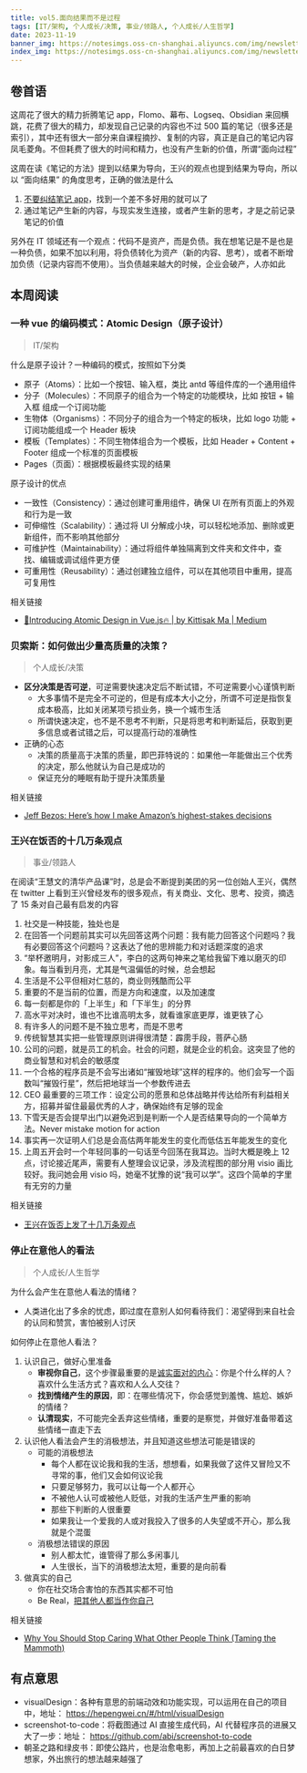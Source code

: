 ```yaml
---
title: vol5.面向结果而不是过程
tags: [IT/架构, 个人成长/决策, 事业/领路人, 个人成长/人生哲学]
date: 2023-11-19
banner_img: https://notesimgs.oss-cn-shanghai.aliyuncs.com/img/newsletter-vol5.jpg
index_img: https://notesimgs.oss-cn-shanghai.aliyuncs.com/img/newsletter-vol5.jpg
---
```


## 卷首语

这周花了很大的精力折腾笔记 app，Flomo、幕布、Logseq、Obsidian 来回横跳，花费了很大的精力，却发现自己记录的内容也不过 500 篇的笔记（很多还是索引），其中还有很大一部分来自课程摘抄、复制的内容，真正是自己的笔记内容凤毛菱角。不但耗费了很大的时间和精力，也没有产生新的价值，所谓“面向过程”

这周在读《笔记的方法》提到以结果为导向，王兴的观点也提到结果为导向，所以以 “面向结果” 的角度思考，正确的做法是什么

1. [不要纠结笔记 app](https://plug-world.com/posts/stop-obsessing-over-tools/)，找到一个差不多好用的就可以了
2. 通过笔记产生新的内容，与现实发生连接，或者产生新的思考，才是之前记录笔记的价值

另外在 IT 领域还有一个观点：代码不是资产，而是负债。我在想笔记是不是也是一种负债，如果不加以利用，将负债转化为资产（新的内容、思考），或者不断增加负债（记录内容而不使用）。当负债越来越大的时候，企业会破产，人亦如此

## 本周阅读

### 一种 vue 的编码模式：Atomic Design（原子设计）

> IT/架构

什么是原子设计？一种编码的模式，按照如下分类

- 原子（Atoms）：比如一个按钮、输入框，类比 antd 等组件库的一个通用组件
- 分子（Molecules）：不同原子的组合为一个特定的功能模块，比如 按钮 + 输入框 组成一个订阅功能
- 生物体（Organisms）：不同分子的组合为一个特定的板块，比如 logo 功能 + 订阅功能组成一个 Header 板块
- 模板（Templates）：不同生物体组合为一个模板，比如 Header + Content + Footer 组成一个标准的页面模板
- Pages（页面）：根据模板最终实现的结果

原子设计的优点

- 一致性（Consistency）：通过创建可重用组件，确保 UI 在所有页面上的外观和行为是一致
- 可伸缩性（Scalability）：通过将 UI 分解成小块，可以轻松地添加、删除或更新组件，而不影响其他部分
- 可维护性（Maintainability）：通过将组件单独隔离到文件夹和文件中，查找、编辑或调试组件更方便
- 可重用性（Reusability）：通过创建独立组件，可以在其他项目中重用，提高可复用性

相关链接

- [🎉Introducing Atomic Design in Vue.js🔥 | by Kittisak Ma | Medium](https://medium.com/@9haroon_dev/introducing-atomic-design-in-vue-js-a9e873637a3e)

### 贝索斯：如何做出少量高质量的决策？

> 个人成长/决策

- **区分决策是否可逆**，可逆需要快速决定后不断试错，不可逆需要小心谨慎判断
  - 大多事情不是完全不可逆的，但是有成本大小之分，所谓不可逆是指恢复成本极高，比如关闭某项亏损业务，换一个城市生活
  - 所谓快速决定，也不是不思考不判断，只是将思考和判断延后，获取到更多信息或者试错之后，可以提高行动的准确性
- 正确的心态
  - 决策的质量高于决策的质量，即巴菲特说的：如果他一年能做出三个优秀的决定，那么他就认为自己是成功的
  - 保证充分的睡眠有助于提升决策质量

相关链接

- [Jeff Bezos: Here’s how I make Amazon’s highest-stakes decisions](https://www.fastcompany.com/90578272/how-jeff-bezos-makes-decisions)

### 王兴在饭否的十几万条观点

> 事业/领路人

在阅读“王慧文的清华产品课”时，总是会不断提到美团的另一位创始人王兴，偶然在 twitter 上看到王兴曾经发布的很多观点，有关商业、文化、思考、投资，摘选了 15 条对自己最有启发的内容

1. 社交是一种技能，独处也是
2. 在回答一个问题前其实可以先回答这两个问题：我有能力回答这个问题吗？我有必要回答这个问题吗？这表达了他的思辨能力和对话题深度的追求
3. “举杯邀明月，对影成三人”，李白的这两句神来之笔给我留下难以磨灭的印象。每当看到月亮，尤其是气温偏低的时候，总会想起
4. 生活是不公平但相对仁慈的，商业则残酷而公平
5. 重要的不是当前的位置，而是方向和速度，以及加速度
6. 每一刻都是你的「上半生」和「下半生」的分界
7. 高水平对决时，谁也不比谁高明太多，就看谁家底更厚，谁更铁了心
8. 有许多人的问题不是不独立思考，而是不思考
9. 传统智慧其实把一些管理原则讲得很清楚：霹雳手段，菩萨心肠
10. 公司的问题，就是员工的机会。社会的问题，就是企业的机会。这突显了他的商业智慧和对机会的敏感度
11. 一个合格的程序员是不会写出诸如“摧毁地球”这样的程序的。他们会写一个函数叫“摧毁行星”，然后把地球当一个参数传进去
12. CEO 最重要的三项工作：设定公司的愿景和总体战略并传达给所有利益相关方，招募并留住最最优秀的人才，确保始终有足够的现金
13. 下雪天是否会提早出门以避免迟到是判断一个人是否结果导向的一个简单方法。Never mistake motion for action
14. 事实再一次证明人们总是会高估两年能发生的变化而低估五年能发生的变化
15. 上周五开会时一个年轻同事的一句话至今回荡在我耳边。当时大概是晚上 12 点，讨论接近尾声，需要有人整理会议记录，涉及流程图的部分用 visio 画比较好。我问她会用 visio 吗，她毫不犹豫的说“我可以学”。这四个简单的字里有无穷的力量

相关链接

- [王兴在饭否上发了十几万条观点](https://twitter.com/punk2898/status/1710551182127800369)

### 停止在意他人的看法

> 个人成长/人生哲学

为什么会产生在意他人看法的情绪？

- 人类进化出了多余的忧虑，即过度在意别人如何看待我们：渴望得到来自社会的认同和赞赏，害怕被别人讨厌

如何停止在意他人看法？

1. 认识自己，做好心里准备
   - **审视你自己**，这个步骤最重要的是[诚实面对的内心](https://www.wujieli.top/2023/10/06/%E4%BA%BA%E7%94%9F%E5%8E%9F%E5%88%99%E4%BA%8C%EF%BC%9A%E8%AF%9A%E5%AE%9E/)：你是个什么样的人？喜欢什么生活方式？喜欢和人么人交往？
   - **找到情绪产生的原因**，即：在哪些情况下，你会感觉到羞愧、尴尬、嫉妒的情绪？
   - **认清现实**，不可能完全丢弃这些情绪，重要的是察觉，并做好准备带着这些情绪一直走下去
2. 认识他人看法会产生的消极想法，并且知道这些想法可能是错误的
   - 可能的消极想法
     - 每个人都在议论我和我的生活，想想看，如果我做了这件又冒险又不寻常的事，他们又会如何议论我
     - 只要足够努力，我可以让每一个人都开心
     - 不被他人认可或被他人贬低，对我的生活产生严重的影响
     - 那些下判断的人很重要
     - 如果我让一个爱我的人或对我投入了很多的人失望或不开心，那么我就是个混蛋
   - 消极想法错误的原因
     - 别人都太忙，谁管得了那么多闲事儿
     - 人生很长，当下的消极想法太短，重要的是向前看
3. 做真实的自己
   - 你在社交场合害怕的东西其实都不可怕
   - Be Real，[把其他人都当作你自己](https://weekly.wujieli.top/2023/09/24/vol1.%E6%B4%BB%E5%9C%A8%E8%BF%99%E7%8F%8D%E8%B4%B5%E7%9A%84%E4%BA%BA%E9%97%B4%EF%BC%8C%E5%A4%AA%E9%98%B3%E5%BC%BA%E7%83%88%EF%BC%8C%E6%B0%B4%E6%B3%A2%E6%B8%A9%E6%9F%94/#%E7%9F%AD%E7%AF%87%E5%B0%8F%E8%AF%B4%E3%80%8A%E8%9B%8B%E3%80%8B)

相关链接

- [Why You Should Stop Caring What Other People Think (Taming the Mammoth) ](https://waitbutwhy.com/2014/06/taming-mammoth-let-peoples-opinions-run-life.html)

## 有点意思

- visualDesign：各种有意思的前端动效和功能实现，可以运用在自己的项目中，地址： https://hepengwei.cn/#/html/visualDesign
- screenshot-to-code：将截图通过 AI 直接生成代码，AI 代替程序员的进展又大了一步：地址： https://github.com/abi/screenshot-to-code
- 朝圣之路和绿皮书：即使公路片，也是治愈电影，再加上之前最喜欢的白日梦想家，外出旅行的想法越来越强了

